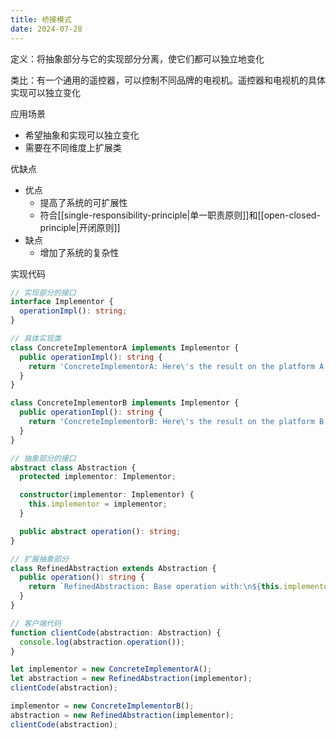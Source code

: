 ```yaml
---
title: 桥接模式
date: 2024-07-28
---
```

定义：将抽象部分与它的实现部分分离，使它们都可以独立地变化

类比：有一个通用的遥控器，可以控制不同品牌的电视机。遥控器和电视机的具体实现可以独立变化

应用场景

- 希望抽象和实现可以独立变化
- 需要在不同维度上扩展类

优缺点

- 优点
    - 提高了系统的可扩展性
    - 符合[[single-responsibility-principle|单一职责原则]]和[[open-closed-principle|开闭原则]]
- 缺点
    - 增加了系统的复杂性

实现代码

```ts
// 实现部分的接口
interface Implementor {
  operationImpl(): string;
}

// 具体实现类
class ConcreteImplementorA implements Implementor {
  public operationImpl(): string {
    return 'ConcreteImplementorA: Here\'s the result on the platform A.';
  }
}

class ConcreteImplementorB implements Implementor {
  public operationImpl(): string {
    return 'ConcreteImplementorB: Here\'s the result on the platform B.';
  }
}

// 抽象部分的接口
abstract class Abstraction {
  protected implementor: Implementor;

  constructor(implementor: Implementor) {
    this.implementor = implementor;
  }

  public abstract operation(): string;
}

// 扩展抽象部分
class RefinedAbstraction extends Abstraction {
  public operation(): string {
    return `RefinedAbstraction: Base operation with:\n${this.implementor.operationImpl()}`;
  }
}

// 客户端代码
function clientCode(abstraction: Abstraction) {
  console.log(abstraction.operation());
}

let implementor = new ConcreteImplementorA();
let abstraction = new RefinedAbstraction(implementor);
clientCode(abstraction);

implementor = new ConcreteImplementorB();
abstraction = new RefinedAbstraction(implementor);
clientCode(abstraction);
```
